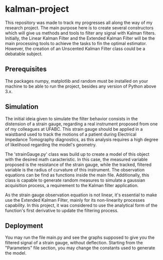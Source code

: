 # kalman-project

This repository was made to track my progresses all along the way of my research project. The main purpose here is to create several constructors which will give us methods and tools to filter any signal with Kalman filters. Initially, the Linear Kalman Filter and the Extended Kalman Filter will be the main processing tools to achieve the tasks to fin the optimal estimator. However, 
the creation of an Unscented Kalman Filter class could be a debatable subject.

## Prerequisites

The packages numpy, matplotlib and random must be installed on your machine to be able to run the project, besides any version of Python above 3.x.

## Simulation

The initial ideia given to simulate the filter behavior consists in the distension of a strain gauge, regarding a real instrument proposed from one of my colleagues at UFABC. This strain gauge should be applied in a waistband used to track the motions of a patient during Electrical Impedance Tomography diagnostics, as this analysis requires a high degree of likelihood regarding the model's geometry.

The 'strainGauge.py' class was build up to create a model of this object with the desired math caracteristic. In this case, the measured variable proposed is the resistance of the strain gauge, while the tracked, filtered variable is the radius of curvature of this instrument. The observation equations can be find as functions inside the main file. Additionally, this class is capable to generate random measures to simulate a gaussian acquisition process, a requirement to the Kalman filter application.

As the strain gauge observation equation is not linear, it's essential to make use the Extended Kalman Filter, mainly for its non-linearity processes capability. In this project, it was considered to use the analytical form of the function's first derivative to update the filtering process.

## Deployment
You may run the file main.py and see the graphs supposed to give you the filtered signal of a strain gauge, without deflection. Starting from the "Parameters" file section, you may change the constants used to generate the model.
